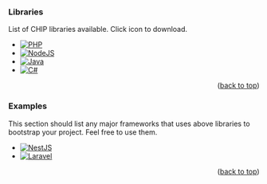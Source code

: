 ### Libraries

List of CHIP libraries available. Click icon to download.

* [![PHP][PHP-logo]][CHIP-php-url]
* [![NodeJS][NodeJS-logo]][CHIP-nodejs-url]
* [![Java][Java-logo]][CHIP-java-url]
* [![C#][C#-logo]][CHIP-c#-url]

<p align="right">(<a href="#readme-top">back to top</a>)</p>

### Examples

This section should list any major frameworks that uses above libraries to bootstrap your project. Feel free to use them.

* [![NestJS][NestJs-logo]][CHIP-nestjs-url]
* [![Laravel][Laravel-logo]][CHIP-laravel-url]


<p align="right">(<a href="#readme-top">back to top</a>)</p>

<!-- MARKDOWN LINKS & IMAGES -->
<!-- SOURCE: https://github.com/Ileriayo/markdown-badges -->
[PHP-logo]: https://img.shields.io/badge/php-%23777BB4.svg?style=for-the-badge&logo=php&logoColor=white
[CHIP-php-url]: https://gate.chip-in.asia/api_sdks/php/
[NodeJS-logo]: https://img.shields.io/badge/node.js-6DA55F?style=for-the-badge&logo=node.js&logoColor=white
[CHIP-nodejs-url]: https://gate.chip-in.asia/api_sdks/nodejs/
[Java-logo]: https://img.shields.io/badge/java-%23ED8B00.svg?style=for-the-badge&logo=java&logoColor=white
[CHIP-java-url]: https://gate.chip-in.asia/api_sdks/java/
[C#-logo]: https://img.shields.io/badge/c%23-%23239120.svg?style=for-the-badge&logo=c-sharp&logoColor=white
[CHIP-c#-url]: https://gate.chip-in.asia/api_sdks/csharp/

[NestJS-logo]: https://img.shields.io/badge/nestjs-%23E0234E.svg?style=for-the-badge&logo=nestjs&logoColor=white
[CHIP-nestjs-url]: https://github.com/CHIPAsia/chip-examples/tree/main/nestjs
[Laravel-logo]: https://img.shields.io/badge/laravel-%23FF2D20.svg?style=for-the-badge&logo=laravel&logoColor=white
[CHIP-laravel-url]: https://github.com/CHIPAsia/chip-examples/tree/main/laravel
